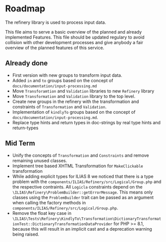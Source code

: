 # Roadmap

The refinery library is used to process input data.

This file aims to serve a basic overview of the planned and
already implemented Features.
This file should be updated regulary to avoid collision with
other development processes and give anybody a fair overview
of the planned features of this service.

## Already done

* First version with new groups to transform input data.
* Added `in` and `to` groups based on the concept of
  `docs/documentation/input-processing.md`
* Move `Transforamtion` and `Validation` libraries to new `Refinery` library
* Move `Transformation` and `Validation` library to the top level.
* Create new groups in the refinery with the transformation and constraints
  of `Transformation` and `Validation`.
* Implementation of `kindlyTo` groups based on the concept of
  `docs/documentation/input-processing.md`.
* Replace type hints and return types in doc-strings by real type hints and
  return-types

## Mid Term

* Unify the concepts of `Transformation` and `Constraints` and remove remaining
  unused classes.
* Implement tree based XHTML Transformation for `MakeClickable` transformation
* While adding explicit types for ILIAS 8 we noticed that there is a type problem with
  the `components/ILIAS/Refinery/src/Logical/Group.php` and the respective contraints. All `Logicla` constraints depend on the
  `\ILIAS\Refinery\ProblemBuilder::getErrorMessage`. This means only classes using the `ProblemBuilder` trait
  can be passed as an argument when calling the factory methods in `components/ILIAS/Refinery/src/Logical/Group.php`.
* Remove the float key case in `\ILIAS\Tests\Refinery\KindlyTo\Transformation\DictionaryTransformationTest::DictionaryTransformationDataProvider`
  for PHP >= 8.1, because this will result in an implicit cast and a deprecation warning being raised.
